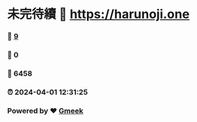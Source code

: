 # 未完待續 :link: https://harunoji.one 
### :page_facing_up: [9](https://harunoji.one/tag.html) 
### :speech_balloon: 0 
### :hibiscus: 6458 
### :alarm_clock: 2024-04-01 12:31:25 
### Powered by :heart: [Gmeek](https://github.com/Meekdai/Gmeek)
